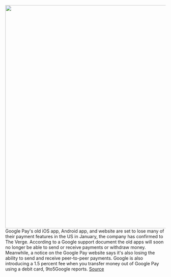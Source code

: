 <img src='https://cdn.vox-cdn.com/thumbor/KdT60OK41YD0_1slSEyAh6mmR50=/0x0:2040x1360/1200x800/filters:focal(857x517:1183x843)/cdn.vox-cdn.com/uploads/chorus_image/image/67979917/acastro_201005_1777_googleAntiTrust_0001.0.0.jpg' width='700px' /><br/>
Google Pay's old iOS app, Android app, and website are set to lose many of their payment features in the US in January, the company has confirmed to The Verge. According to a Google support document the old apps will soon no longer be able to send or receive payments or withdraw money. Meanwhile, a notice on the Google Pay website says it's also losing the ability to send and receive peer-to-peer payments. Google is also introducing a 1.5 percent fee when you transfer money out of Google Pay using a debit card, 9to5Google reports.
<a href='https://www.theverge.com/2020/11/25/21718805/google-pay-old-apps-website-payment-features-discontinuing-2021'> Source <a/>